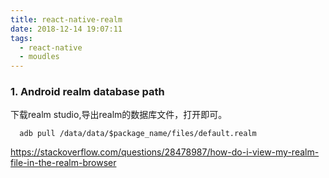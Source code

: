 ```yaml
---
title: react-native-realm
date: 2018-12-14 19:07:11
tags:
  - react-native
  - moudles
---
```


### 1. Android realm database path
下载realm studio,导出realm的数据库文件，打开即可。

``` shell
  adb pull /data/data/$package_name/files/default.realm
```
https://stackoverflow.com/questions/28478987/how-do-i-view-my-realm-file-in-the-realm-browser
